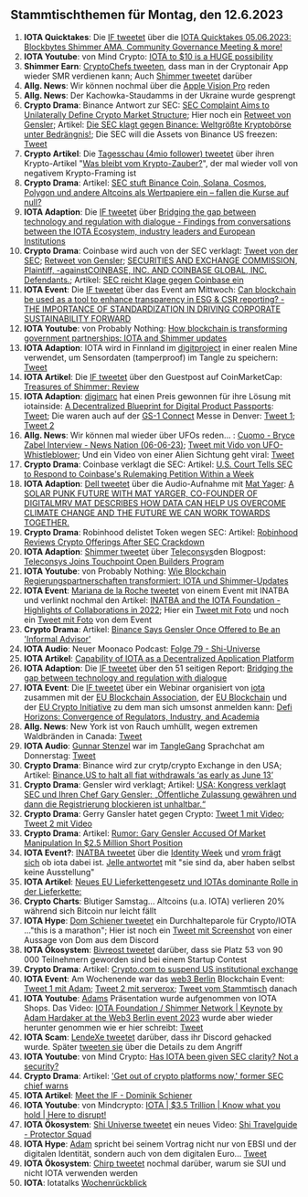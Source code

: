 ## Stammtischthemen für Montag, den 12.6.2023

1. **IOTA Quicktakes**: Die [IF tweetet]() über die [IOTA Quicktakes 05.06.2023: Blockbytes Shimmer AMA, Community Governance Meeting & more!](https://www.youtube.com/watch?v=6HhVPNMlVWA)
2. **IOTA Youtube**: von Mind Crypto: [IOTA to $10 is a HUGE possibility](https://www.youtube.com/watch?v=vJkyRnE_3cg)
3. **Shimmer Earn**: [CryptoChefs tweeten](https://twitter.com/cryptochefs_io/status/1665751121061728256?s=20), dass man in der Cryptonair App wieder SMR verdienen kann; Auch [Shimmer tweetet](https://twitter.com/shimmernet/status/1665762014126374913?s=20) darüber
4. **Allg. News**: Wir können nochmal über die [Apple Vision Pro](https://www.apple.com/apple-vision-pro/?&cid=wwa-de-kwgo-avalanche-slid---productid---Avalanche-Announce-&mnid=svM95eJLI-dc_mtid_20925oze42631_pcrid_661155315356_pgrid_155667340731_pexid__&mtid=20925oze42631&aosid=p238) reden 
5. **Allg. News**: Der Kachowka-Staudamms in der Ukraine wurde gesprengt
6. **Crypto Drama**: Binance Antwort zur SEC: [SEC Complaint Aims to Unilaterally Define Crypto Market Structure](https://www.binance.com/en/blog/ecosystem/sec-complaint-aims-to-unilaterally-define-crypto-market-structure-8707489117122437402); Hier noch ein [Retweet von Gensler](https://twitter.com/GaryGensler/status/1665815051846950917); Artikel: [Die SEC klagt gegen Binance: Weltgrößte Kryptobörse unter Bedrängnis!](https://www.blocktrainer.de/die-sec-klagt-gegen-binance-weltgroesste-kryptoboerse-unter-bedraengnis/); Die SEC will die Assets von Binance US freezen: [Tweet](https://twitter.com/BitcoinMagazine/status/1666179773301678084?s=20)
7. **Crypto Artikel**: Die [Tagesschau (4mio follower) tweetet](https://twitter.com/tagesschau/status/1665963509962686466?s=20) über ihren Krypto-Artikel "[Was bleibt vom Krypto-Zauber?](https://www.tagesschau.de/wirtschaft/finanzen/bitcoin-krytowaehrungen-banken-100.html)", der mal wieder voll von negativem Krypto-Framing ist
8. **Crypto Drama**: Artikel: [SEC stuft Binance Coin, Solana, Cosmos, Polygon und andere Altcoins als Wertpapiere ein – fallen die Kurse auf null?](https://www.crypto-news-flash.com/de/sec-stuft-binance-coin-solana-cosmos-polygon-und-andere-altcoins-als-wertpapiere-ein-fallen-die-kurse-auf-null/?feed_id=16572&_unique_id=647f22f1b1ca0)
9. **IOTA Adaption**: Die [IF tweetet](https://twitter.com/iota/status/1666057457116823553?s=20) über [Bridging the gap between technology and regulation with dialogue - Findings from conversations between the IOTA Ecosystem, industry leaders and European Institutions](https://files.iota.org/comms/Bridging_the_gap_between_technology_and_regulation_with_dialogue.pdf)
10. **Crypto Drama**: Coinbase wird auch von der SEC verklagt: [Tweet von der SEC](https://twitter.com/SECGov/status/1666059252442746881?s=20); [Retweet von Gensler](https://twitter.com/GaryGensler/status/1666059466750541825?s=20);  [SECURITIES AND EXCHANGE COMMISSION, Plaintiff, -againstCOINBASE, INC. AND COINBASE GLOBAL, INC. Defendants.](https://storage.courtlistener.com/recap/gov.uscourts.nysd.599908/gov.uscourts.nysd.599908.1.0.pdf); Artikel: [SEC reicht Klage gegen Coinbase ein](https://www.btc-echo.de/schlagzeilen/nach-binance-sec-reicht-klage-gegen-coinbase-ein-165599/)
11. **IOTA Event**: Die [IF tweetet](https://twitter.com/iota/status/1665750338253598723?s=20) über das Event am Mittwoch: [Can blockchain be used as a tool to enhance transparency in ESG & CSR reporting? - THE IMPORTANCE OF STANDARDIZATION IN DRIVING CORPORATE SUSTAINABILITY FORWARD](https://inatba.org/events/esg-reporting-st23/)
12. **IOTA Youtube**: von Probably Nothing: [How blockchain is transforming government partnerships: IOTA and Shimmer updates](https://www.youtube.com/watch?v=NWmirUvd5a0)
13. **IOTA Adaption**: IOTA wird in Finnland im [digitproject](https://twitter.com/digitproject) in einer realen Mine verwendet, um Sensordaten (tamperproof) im Tangle zu speichern: [Tweet](https://twitter.com/ZentrixLab/status/1665776723336601603?s=20)
14. **IOTA Artikel**: Die [IF tweetet](https://twitter.com/iota/status/1666173117603954691?s=20) über den Guestpost auf CoinMarketCap: [Treasures of Shimmer: Review](https://coinmarketcap.com/community/articles/6475ed4e3b4ced4c1ed25815/)
15. **IOTA Adaption**: [digimarc](https://twitter.com/digimarc) hat einen Preis gewonnen für ihre Lösung mit iotainside: [A Decentralized Blueprint for Digital Product Passports](https://domguinard.medium.com/a-decentralized-blueprint-for-digital-product-passports-cd1314f008c6): [Tweet](https://twitter.com/domguinard/status/1666198185231155202?s=20); Die waren auch auf der [GS-1 Connect](https://www.gs1us.org/education-and-events/events/gs1-connect?utm_source=Twitter&utm_medium=388354&utm_campaign=PostBeyond&utm_term=Startup+Lab+at+GS1+Connect) Messe in Denver: [Tweet 1](https://twitter.com/domguinard/status/1665871065703120908?s=20); [Tweet 2](https://twitter.com/domguinard/status/1666092790101729280?s=20)
16. **Allg. News**: Wir können mal wieder über UFOs reden... : [Cuomo - Bryce Zabel Interview - News Nation (06-06-23)](https://www.youtube.com/watch?v=QW4HqvbGeJY); [Tweet mit Vido von UFO-Whistleblower](https://twitter.com/DeeDailyThought/status/1665924682229465090?s=20); Und ein Video von einer Alien Sichtung geht viral: [Tweet](https://twitter.com/solcugazete/status/1667978455382646786?s=20)
17. **Crypto Drama**: Coinbase verklagt die SEC: Artikel: [U.S. Court Tells SEC to Respond to Coinbase's Rulemaking Petition Within a Week](https://www.coindesk.com/policy/2023/06/07/us-court-tells-sec-to-respond-to-coinbases-rulemaking-petition-within-a-week/)
18. **IOTA Adaption**: [Dell tweetet](https://twitter.com/Dell_Edge/status/1666148006628929539?s=20) über die Audio-Aufnahme mit [Mat Yager](https://twitter.com/Mat_Yarger): [A SOLAR PUNK FUTURE WITH MAT YARGER, CO-FOUNDER OF DIGITALMRV MAT DESCRIBES HOW DATA CAN HELP US OVERCOME CLIMATE CHANGE AND THE FUTURE WE CAN WORK TOWARDS TOGETHER.](https://overtheedgepodcast.com/podcasts/a-solar-punk-future/?linkId=218575984)
19. **Crypto Drama**: Robinhood delistet Token wegen SEC: Artikel: [Robinhood Reviews Crypto Offerings After SEC Crackdown](https://www.bloomberg.com/news/articles/2023-06-06/robinhood-reviews-crypto-offerings-after-regulatory-crackdown#xj4y7vzkg)
20. **IOTA Adaption**: [Shimmer tweetet](https://twitter.com/shimmernet/status/1666792209771798529?s=20) über [Teleconsys](https://twitter.com/Teleconsys)den Blogpost: [Teleconsys Joins Touchpoint Open Builders Program](https://blog.shimmer.network/teleconsys-joins-touchpoint/)
21. **IOTA Youtube**: von Probably Nothing: [Wie Blockchain Regierungspartnerschaften transformiert: IOTA und Shimmer-Updates](https://www.youtube.com/watch?v=eezxX0tgxPs)
22. **IOTA Event**: [Mariana de la Roche tweetet](https://twitter.com/Marianadlrw/status/1666383197788160002?s=20) von einem Event mit INATBA und verlinkt nochmal den Artikel: [INATBA and the IOTA Foundation - Highlights of Collaborations in 2022](https://blog.iota.org/inatba-and-the-iota-foundation/); Hier ein [Tweet mit Foto](https://twitter.com/iotatokennews/status/1667094331054866432?s=20) und noch ein [Tweet mit Foto](https://twitter.com/Marianadlrw/status/1667184085301710848?s=20) von dem Event
23. **Crypto Drama**: Artikel: [Binance Says Gensler Once Offered to Be an 'Informal Advisor'](https://www.coindesk.com/policy/2023/06/08/binance-says-gensler-once-offered-to-be-an-informal-advisor/)
24. **IOTA Audio**: Neuer Moonaco Podcast: [Folge 79 - Shi-Universe](https://open.spotify.com/episode/5X8gWx8ffIJGZoHt3pkyaD?si=3kH_tKurRNCkG2IKnDz6Tg&nd=1)
25. **IOTA Artikel**: [Capability of IOTA as a Decentralized Application Platform](https://programminginsider.com/capability-of-iota-as-a-decentralized-application-platform/)
26. **IOTA Adaption**: Die [IF tweetet](https://twitter.com/iota/status/1666057457116823553?s=20) über den 51 seitigen Report: [Bridging the gap between technology and regulation with dialogue](https://files.iota.org/comms/Bridging_the_gap_between_technology_and_regulation_with_dialogue.pdf)
27. **IOTA Event**: Die [IF tweetet](https://twitter.com/iota/status/1665720127772409860?s=20) über ein Webinar organisiert von [iota](https://twitter.com/iota) zusammen mit der [EU Blockchain Association](https://twitter.com/iota/status/1665720127772409860), der [EU Blockchain](https://twitter.com/EUBlockchain) und der [EU Crypto Initiative](https://twitter.com/EuCInitiative) zu dem man sich umsonst anmelden kann: [Defi Horizons: Convergence of Regulators, Industry, and Academia](https://us02web.zoom.us/webinar/register/WN_hYOdHgveRiGYEcDNNWrRGw#/registration)
28. **Allg. News**: New York ist von Rauch umhüllt, wegen extremen Waldbränden in Canada: [Tweet](https://twitter.com/mtgreenee/status/1666536643837272064?s=20)
29. **IOTA Audio**: [Gunnar Stenzel](https://twitter.com/Gunnar_Stenzel) war im [TangleGang](https://twitter.com/GangTangleTalk) Sprachchat am Donnerstag: [Tweet](https://twitter.com/GangTangleTalk/status/1666746508731875328?s=20)
30. **Crypto Drama**: Binance wird zur crytp/crypto Exchange in den USA; Artikel: [Binance.US to halt all fiat withdrawals ‘as early as June 13’](https://blockworks.co/news/binance-us-halt-usd-withdrawals) 
31. **Crypto Drama**: Gensler wird verklagt; Artikel: [USA: Kongress verklagt SEC und Ihren Chef Gary Gensler: „Öffentliche Zulassung gewähren und dann die Registrierung blockieren ist unhaltbar.“](https://www.crypto-news-flash.com/de/usa-kongress-verklagt-sec-und-ihren-chef-gary-gensler-oeffentliche-zulassung-gewaehren-und-dann-die-registrierung-blockieren-ist-unhaltbar/?feed_id=16695&_unique_id=6482c5700958f)
32. **Crypto Drama**: Gerry Gansler hatet gegen Crypto: [Tweet 1 mit Video](https://twitter.com/GRDecter/status/1666419437304524800?s=20); [Tweet 2 mit Video](https://twitter.com/TheDustyBC/status/1666894870240272384?s=20)
33. **Crypto Drama**: Artikel: [Rumor: Gary Gensler Accused Of Market Manipulation In $2.5 Million Short Position](https://news.coincu.com/193393-gary-gensler-accused-of-market-manipulation/#:~:text=According%20to%20a%20source%20named%20Capo%20WSB%2C%20Coinbase%2C,to%20over%20%242.5%20million%2C%20barely%2048%20hours%20ago)
34. **IOTA Event?**: [INATBA tweetet](https://twitter.com/INATBA_org/status/1667091686407692293?s=20) über die [Identity Week](https://www.terrapinn.com/exhibition/identity-week/index.stm) und [vrom frägt sich](https://twitter.com/Vrom14286662/status/1667096697174913024?s=20) ob iota dabei ist. [Jelle antwortet](https://twitter.com/JelleFm/status/1667473465178312710?s=20) mit "sie sind da, aber haben selbst keine Ausstellung"
35. **IOTA Artikel**: [Neues EU Lieferkettengesetz und IOTAs dominante Rolle in der Lieferkette:](https://steemit.com/iota/@uwe69/neues-eu-lieferkettengesetz-und-iotas-dominante-rolle-in-der-lieferkette)
36. **Crypto Charts**: Blutiger Samstag... Altcoins (u.a. IOTA) verlieren 20% während sich Bitcoin nur leicht fällt
37. **IOTA Hype**: [Dom Schiener tweetet](https://twitter.com/DomSchiener/status/1667500477301370881?s=20) ein Durchhalteparole für Crypto/IOTA ..."this is a marathon"; Hier ist noch ein [Tweet mit Screenshot](https://twitter.com/TangleverseWeb/status/1667436846496768002?s=20) von einer Aussage von Dom aus dem Discord
38. **IOTA Ökosystem**: [Bivreost tweetet](https://twitter.com/bivreost/status/1667229544560971777?s=20) darüber, dass sie Platz 53 von 90 000 Teilnehmern geworden sind bei einem Startup Contest
39. **Crypto Drama**: Artikel: [Crypto.com to suspend US institutional exchange](https://blockworks.co/news/crypto-com-suspending-us-institutional-exchange)
40. **IOTA Event**: Am Wochenende war das [web3 Berlin](https://berlinweb3.com/) Blockchain Event: [Tweet 1 mit Adam](https://twitter.com/Energine/status/1667447817688829953?s=20); [Tweet 2 mit serverox](https://twitter.com/servrox/status/1667464480714784768?s=20); [Tweet vom Stammtisch](https://twitter.com/iotashop/status/1667642628421173248?s=20) danach
41. **IOTA Youtube**: [Adams](https://twitter.com/Schpoopel) Präsentation wurde aufgenommen von IOTA Shops. Das Video: [IOTA Foundation / Shimmer Network | Keynote by Adam Hardaker at the Web3 Berlin event 2023](https://www.youtube.com/watch?v=D9k2xaQOVcA) wurde aber wieder herunter genommen wie er hier schreibt: [Tweet](https://twitter.com/iotashop/status/1668021715106922496?s=20)
42. **IOTA Scam**: [LendeXe tweetet](https://twitter.com/LendeXeFinance/status/1667520803879940096?s=20) darüber, dass ihr Discord gehacked wurde. Später [tweeten sie](https://twitter.com/LendeXeFinance/status/1667639398052032512?s=20) über die Details zu dem Angriff
43. **IOTA Youtube**: von Mind Crypto: [Has IOTA been given SEC clarity? Not a security?](https://www.youtube.com/watch?v=Y665N0adZIg)
44. **Crypto Drama**: Artikel: ['Get out of crypto platforms now,' former SEC chief warns](https://www.theblock.co/post/234081/john-reed-stark-get-out-crypto-now)
45. **IOTA Artikel**: [Meet the IF - Dominik Schiener](https://www.times.tangleverse.io/meet-the-if-dominik-schiener/)
46. **IOTA Youtube**: von Mindcrypto: [IOTA | $3.5 Trillion | Know what you hold | Here to disrupt! ](https://www.youtube.com/watch?v=J3aSLLuv4W8)
47. **IOTA Ökosystem**: [Shi Universe tweetet](https://twitter.com/Shiuniverse/status/1667986034561277952?s=20) ein neues Video: [Shi Travelguide - Protector Squad](https://www.youtube.com/watch?v=6NAPozrWdBg)
48. **IOTA Hype**: [Adam](https://twitter.com/Schpoopel) spricht bei seinem Vortrag nicht nur von EBSI und der digitalen Identität, sondern auch von dem digitalen Euro... [Tweet](https://twitter.com/MoonacoPodcast/status/1667986124868861958?s=20)
49. **IOTA Ökosystem**: [Chirp tweetet](https://twitter.com/ChirpDeWi/status/1668199520709103618?s=20) nochmal darüber, warum sie SUI und nicht IOTA verwenden werden
50. **IOTA**: Iotatalks [Wochenrückblick](https://www.iota-talk.com/index.php?article/296-wochenr%C3%BCckblick-vom-4-bis-10-juni-2023/)
